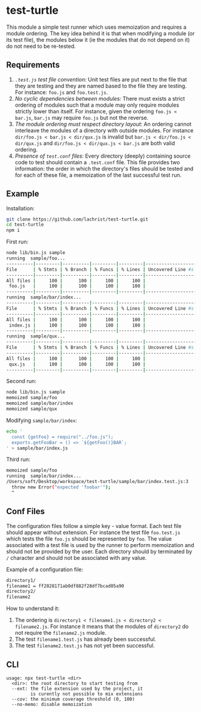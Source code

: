 # test-turtle

This module a simple test runner which uses memoization and requires a module ordering.
The key idea behind it is that when modifying a module (or its test file), the modules below it (ie the modules that do not depend on it) do not need to be re-tested.

## Requirements

1. *`.test.js` test file convention:* Unit test files are put next to the file that they are testing and they are named based to the file they are testing. For instance: `foo.js` and `foo.test.js`.
2. *No cyclic dependencies between modules:* There must exists a strict ordering of modules such that a module may only require modules strictly lower than itself. For instance, given the ordering `foo.js < bar.js`, `bar.js` may require `foo.js` but not the reverse.
3. *The module ordering must respect directory layout:* An ordering cannot interleave the modules of a directory with outside modules. For instance `dir/foo.js < bar.js < dir/qux.js` is invalid but `bar.js < dir/foo.js < dir/qux.js` and `dir/foo.js < dir/qux.js < bar.js` are both valid ordering.
4. *Presence of `test.conf` files:* Every directory (deeply) containing source code to test should contain a `.test.conf` file. This file provides two information: the order in which the directory's files should be tested and for each of these file, a memoization of the last successful test run. 

## Example

Installation:

```sh
git clone https://github.com/lachrist/test-turtle.git
cd test-turtle
npm i
```

First run:

```sh
node lib/bin.js sample
running  sample/foo...
----------|---------|----------|---------|---------|-------------------
File      | % Stmts | % Branch | % Funcs | % Lines | Uncovered Line #s 
----------|---------|----------|---------|---------|-------------------
All files |     100 |      100 |     100 |     100 |                   
 foo.js   |     100 |      100 |     100 |     100 |                   
----------|---------|----------|---------|---------|-------------------
running  sample/bar/index...
----------|---------|----------|---------|---------|-------------------
File      | % Stmts | % Branch | % Funcs | % Lines | Uncovered Line #s 
----------|---------|----------|---------|---------|-------------------
All files |     100 |      100 |     100 |     100 |                   
 index.js |     100 |      100 |     100 |     100 |                   
----------|---------|----------|---------|---------|-------------------
running  sample/qux...
----------|---------|----------|---------|---------|-------------------
File      | % Stmts | % Branch | % Funcs | % Lines | Uncovered Line #s 
----------|---------|----------|---------|---------|-------------------
All files |     100 |      100 |     100 |     100 |                   
 qux.js   |     100 |      100 |     100 |     100 |                   
----------|---------|----------|---------|---------|-------------------
```

Second run:

```sh
node lib/bin.js sample
memoized sample/foo
memoized sample/bar/index
memoized sample/qux
```

Modifying `sample/bar/index`:

```sh
echo '
  const {getFoo} = require("../foo.js");
  exports.getFooBar = () => `${getFoo()}BAR`;
' > sample/bar/index.js
```

Third run:

```sh
memoized sample/foo
running  sample/bar/index...
/Users/soft/Desktop/workspace/test-turtle/sample/bar/index.test.js:3
  throw new Error("expected 'foobar'");
  ^
```

## Conf Files

The configuration files follow a simple key - value format.
Each test file should appear without extension. For instance the test file `foo.test.js` which tests the file `foo.js` should be represented by `foo`.
The value associated with a test file is used by the runner to perform memoization and should not be provided by the user.
Each directory should by terminated by `/` character and should not be associated with any value.

Example of a configuration file:

```txt
directory1/
filename1 = ff2028171ab0df882f28df7bcad05a90
directory2/
filename2
```

How to understand it:

1. The ordering is `directory1 < filename1.js < directory2 < filename2.js`. For instance it means that the modules of `directory2` do not require the `filename2.js` module.
2. The test `filename1.test.js` has already been successful.
3. The test `filename2.test.js` has not yet been successful.

## CLI

```
usage: npx test-turtle <dir>
  <dir>: the root directory to start testing from
  --ext: the file extension used by the project, it
         is curently not possible to mix extensions
  --cov: the minimum coverage threshold (0, 100)
  --no-memo: disable memoization
```
